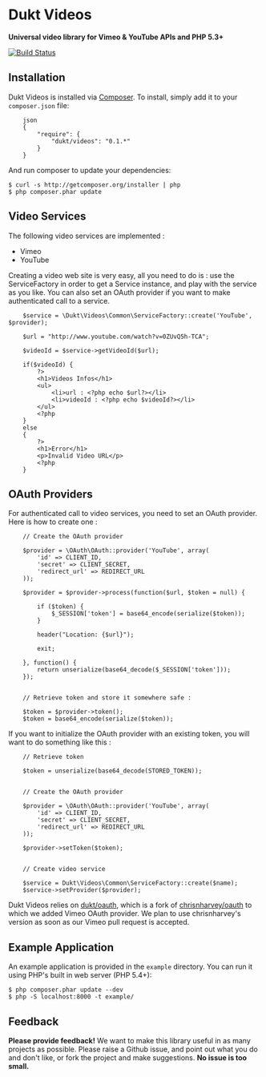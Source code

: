 # Dukt Videos

**Universal video library for Vimeo & YouTube APIs and PHP 5.3+**

[![Build Status](https://travis-ci.org/dukt/videos.png?branch=master)](https://travis-ci.org/dukt/videos)

## Installation

Dukt Videos is installed via [Composer](http://getcomposer.org/). To install, simply add it
to your `composer.json` file:

```
    json
    {
        "require": {
            "dukt/videos": "0.1.*"
        }
    }
```


And run composer to update your dependencies:

    $ curl -s http://getcomposer.org/installer | php
    $ php composer.phar update

## Video Services

The following video services are implemented :

* Vimeo
* YouTube

 Creating a video  web site is very easy, all you need to do is : use the ServiceFactory in order to get a Service instance, and play with the service as you like. You can also set an OAuth provider if you want to make authenticated call to a service.

```
    $service = \Dukt\Videos\Common\ServiceFactory::create('YouTube', $provider);

    $url = "http://www.youtube.com/watch?v=0ZUvQ5h-TCA";

    $videoId = $service->getVideoId($url);

    if($videoId) {
        ?>
        <h1>Videos Infos</h1>
        <ul>
            <li>url : <?php echo $url?></li>
            <li>videoId : <?php echo $videoId?></li>
        </ul>
        <?php
    }
    else
    {
        ?>
        <h1>Error</h1>
        <p>Invalid Video URL</p>
        <?php
    }
```

## OAuth Providers

For authenticated call to video services, you need to set an OAuth provider. Here is how to create one :

```
    // Create the OAuth provider
    
    $provider = \OAuth\OAuth::provider('YouTube', array(
        'id' => CLIENT_ID,
        'secret' => CLIENT_SECRET,
        'redirect_url' => REDIRECT_URL
    ));    

    $provider = $provider->process(function($url, $token = null) {

        if ($token) {
            $_SESSION['token'] = base64_encode(serialize($token));
        }

        header("Location: {$url}");

        exit;

    }, function() {
        return unserialize(base64_decode($_SESSION['token']));
    });


    // Retrieve token and store it somewhere safe :

    $token = $provider->token();
    $token = base64_encode(serialize($token));
```

If you want to initialize the OAuth provider with an existing token, you will want to do something like this :

```
    // Retrieve token

    $token = unserialize(base64_decode(STORED_TOKEN));


    // Create the OAuth provider

    $provider = \OAuth\OAuth::provider('YouTube', array(
        'id' => CLIENT_ID,
        'secret' => CLIENT_SECRET,
        'redirect_url' => REDIRECT_URL
    ));    
    
    $provider->setToken($token);


    // Create video service
    
    $service = Dukt\Videos\Common\ServiceFactory::create($name);
    $service->setProvider($provider);
```

Dukt Videos relies on [dukt/oauth](https://github.com/dukt/oauth), which is a fork of [chrisnharvey/oauth](https://github.com/chrisnharvey/oauth) to which we added Vimeo OAuth provider. We plan to use chrisnharvey's version as soon as our Vimeo pull request is accepted.


## Example Application

An example application is provided in the `example` directory. You can run it using PHP's built in
web server (PHP 5.4+):

    $ php composer.phar update --dev
    $ php -S localhost:8000 -t example/


## Feedback

**Please provide feedback!** We want to make this library useful in as many projects as possible.
Please raise a Github issue, and point out what you do and don't like, or fork the project and make
suggestions. **No issue is too small.**
